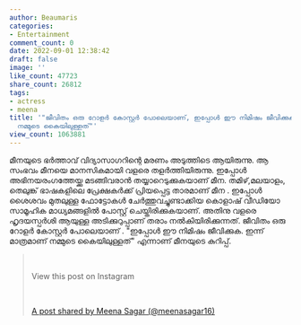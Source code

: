 ```yaml
---
author: Beaumaris
categories:
- Entertainment
comment_count: 0
date: 2022-09-01 12:38:42
draft: false
image: ''
like_count: 47723
share_count: 26812
tags:
- actress
- meena
title: '"ജീവിതം ഒരു റോളർ കോസ്റ്റർ പോലെയാണ്, ഇപ്പോൾ ഈ നിമിഷം ജീവിക്കുക, ഇന്ന് മാത്രമാണ്
  നമ്മുടെ കൈയിലുള്ളത്"'
view_count: 1063881
---
```


മീനയുടെ ഭർത്താവ് വിദ്യാസാഗറിന്റെ മരണം അടുത്തിടെ ആയിരുന്നു. ആ സംഭവം മീനയെ മാനസികമായി വളരെ തളർത്തിയിരുന്നു. ഇപ്പോൾ അഭിനയരംഗത്തേയ്ക്കു മടങ്ങിവരാൻ തയ്യാറെടുക്കുകയാണ് മീന. തമിഴ്,മലയാളം, തെലുങ്ക് ഭാഷകളിലെ പ്രേക്ഷകർക്ക് പ്രിയപ്പെട്ട താരമാണ് മീന . ഇപ്പോൾ ശൈശവം മുതലുള്ള ഫോട്ടോകൾ ചേർത്തുവച്ചുണ്ടാക്കിയ കൊളാഷ് വീഡിയോ സാമൂഹിക മാധ്യമങ്ങളിൽ പോസ്റ്റ് ചെയ്തിരിക്കുകയാണ്. അതിനു വളരെ ഹൃദയസ്പർശി ആയുള്ള അടിക്കുറുപ്പാണ്‌ തരാം നൽകിയിരിക്കുന്നത്. ജീവിതം ഒരു റോളർ കോസ്റ്റർ പോലെയാണ് . "ഇപ്പോൾ ഈ നിമിഷം ജീവിക്കുക. ഇന്ന് മാത്രമാണ് നമ്മുടെ കൈയിലുള്ളത്" എന്നാണ് മീനയുടെ കുറിപ്പ്. 

> &nbsp; 
> 
> View this post on Instagram
> 
> &nbsp; 
> 
> [A post shared by Meena Sagar (@meenasagar16)](https://www.instagram.com/reel/ChzNtyhuXp1/?utm_source=ig_embed&utm_campaign=loading)